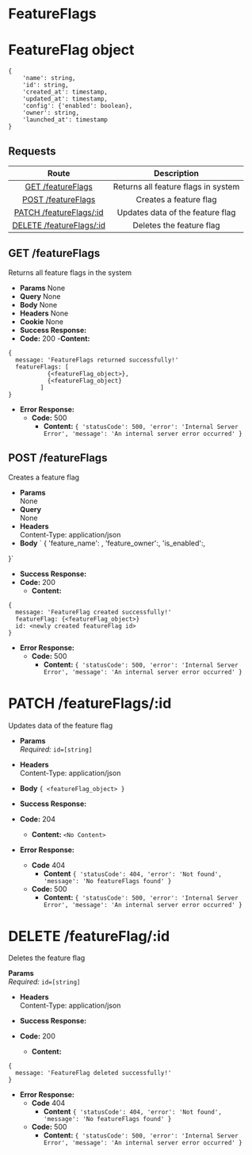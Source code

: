# FeatureFlags

# FeatureFlag object

```
{
    'name': string,
    'id': string,
    'created_at': timestamp,
    'updated_at': timestamp,
    'config': {'enabled': boolean},
    'owner': string,
    'launched_at': timestamp
}
```

## **Requests**

|                 Route                 |             Description                        |
|:-------------------------------------:|:----------------------------------------------:|
|  [GET /featureFlags](#get-featureFlags)        |   Returns all feature flags in system |
|  [POST /featureFlags](#post-featureFlags)      |   Creates a feature flag              |
|  [PATCH /featureFlags/:id](#patch-featureFlagsId)   | Updates data of the feature flag |
|  [DELETE /featureFlags/:id](#delete-featureFlagsId) |   Deletes the feature flag       |



## **GET /featureFlags**

 Returns all feature flags in the system 

- **Params**
   None
- **Query**
   None
- **Body**
   None
- **Headers**
   None
- **Cookie**
   None    
- **Success Response:**
- **Code:** 200
  -**Content:**

```
{
  message: 'FeatureFlags returned successfully!'
  featureFlags: [
           {<featureFlag_object>},
           {<featureFlag_object}
         ]
}
```

- **Error Response:**
  - **Code:** 500
    - **Content:** `{ 'statusCode': 500, 'error': 'Internal Server Error', 'message': 'An internal server error occurred' }`



## **POST /featureFlags** 

Creates a feature flag 

- **Params**  
  None
- **Query**  
  None
- **Headers**  
  Content-Type: application/json
- **Body** `
{ 
  'feature_name': <feature name>,
  'feature_owner':<feature owner name>,
  'is_enabled':<feature is enabled or disabled>,
              
 }`
- **Success Response:**
- **Code:** 200
  - **Content:**

```
{
  message: 'FeatureFlag created successfully!'
  featureFlag: {<featureFlag_object>}
  id: <newly created featureFlag id>
}
```

- **Error Response:**
  - **Code:** 500
    - **Content:** `{ 'statusCode': 500, 'error': 'Internal Server Error', 'message': 'An internal server error occurred' }`


# **PATCH /featureFlags/:id**

Updates data of the feature flag 

- **Params**  
  _Required:_ `id=[string]`

- **Headers**  
  Content-Type: application/json
- **Body** `{ <featureFlag_object> }`
- **Success Response:**
- **Code:** 204

  - **Content:** `<No Content>`

- **Error Response:**
  - **Code** 404
    - **Content** `{ 'statusCode': 404, 'error': 'Not found', 'message': 'No featureFlags found' }`
  - **Code:** 500
    - **Content:** `{ 'statusCode': 500, 'error': 'Internal Server Error', 'message': 'An internal server error occurred' }`



# **DELETE /featureFlag/:id**

 Deletes the feature flag 

 **Params**  
  _Required:_ `id=[string]`

- **Headers**  
  Content-Type: application/json
- **Success Response:**
- **Code:** 200

  - **Content:**

```
{
  message: 'FeatureFlag deleted successfully!'
}
```

- **Error Response:**
  - **Code** 404
    - **Content** `{ 'statusCode': 404, 'error': 'Not found', 'message': 'No featureFlags found' }`
  - **Code:** 500
    - **Content:** `{ 'statusCode': 500, 'error': 'Internal Server Error', 'message': 'An internal server error occurred' }`






